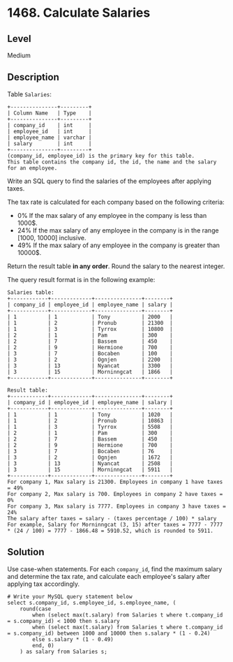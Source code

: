 # 1468. Calculate Salaries
## Level
Medium

## Description
Table `Salaries`:
```
+---------------+---------+
| Column Name   | Type    |
+---------------+---------+
| company_id    | int     |
| employee_id   | int     |
| employee_name | varchar |
| salary        | int     |
+---------------+---------+
(company_id, employee_id) is the primary key for this table.
This table contains the company id, the id, the name and the salary for an employee.
```

Write an SQL query to find the salaries of the employees after applying taxes.

The tax rate is calculated for each company based on the following criteria:

* 0% If the max salary of any employee in the company is less than 1000$.
* 24% If the max salary of any employee in the company is in the range [1000, 10000] inclusive.
* 49% If the max salary of any employee in the company is greater than 10000$.

Return the result table **in any order**. Round the salary to the nearest integer.

The query result format is in the following example:
```
Salaries table:
+------------+-------------+---------------+--------+
| company_id | employee_id | employee_name | salary |
+------------+-------------+---------------+--------+
| 1          | 1           | Tony          | 2000   |
| 1          | 2           | Pronub        | 21300  |
| 1          | 3           | Tyrrox        | 10800  |
| 2          | 1           | Pam           | 300    |
| 2          | 7           | Bassem        | 450    |
| 2          | 9           | Hermione      | 700    |
| 3          | 7           | Bocaben       | 100    |
| 3          | 2           | Ognjen        | 2200   |
| 3          | 13          | Nyancat       | 3300   |
| 3          | 15          | Morninngcat   | 1866   |
+------------+-------------+---------------+--------+

Result table:
+------------+-------------+---------------+--------+
| company_id | employee_id | employee_name | salary |
+------------+-------------+---------------+--------+
| 1          | 1           | Tony          | 1020   |
| 1          | 2           | Pronub        | 10863  |
| 1          | 3           | Tyrrox        | 5508   |
| 2          | 1           | Pam           | 300    |
| 2          | 7           | Bassem        | 450    |
| 2          | 9           | Hermione      | 700    |
| 3          | 7           | Bocaben       | 76     |
| 3          | 2           | Ognjen        | 1672   |
| 3          | 13          | Nyancat       | 2508   |
| 3          | 15          | Morninngcat   | 5911   |
+------------+-------------+---------------+--------+
For company 1, Max salary is 21300. Employees in company 1 have taxes = 49%
For company 2, Max salary is 700. Employees in company 2 have taxes = 0%
For company 3, Max salary is 7777. Employees in company 3 have taxes = 24%
The salary after taxes = salary - (taxes percentage / 100) * salary
For example, Salary for Morninngcat (3, 15) after taxes = 7777 - 7777 * (24 / 100) = 7777 - 1866.48 = 5910.52, which is rounded to 5911.
```

## Solution
Use case-when statements. For each `company_id`, find the maximum salary and determine the tax rate, and calculate each employee's salary after applying tax accordingly.
```
# Write your MySQL query statement below
select s.company_id, s.employee_id, s.employee_name, (
    round(case
        when (select max(t.salary) from Salaries t where t.company_id = s.company_id) < 1000 then s.salary
        when (select max(t.salary) from Salaries t where t.company_id = s.company_id) between 1000 and 10000 then s.salary * (1 - 0.24)
        else s.salary * (1 - 0.49)
        end, 0)
    ) as salary from Salaries s;
```
